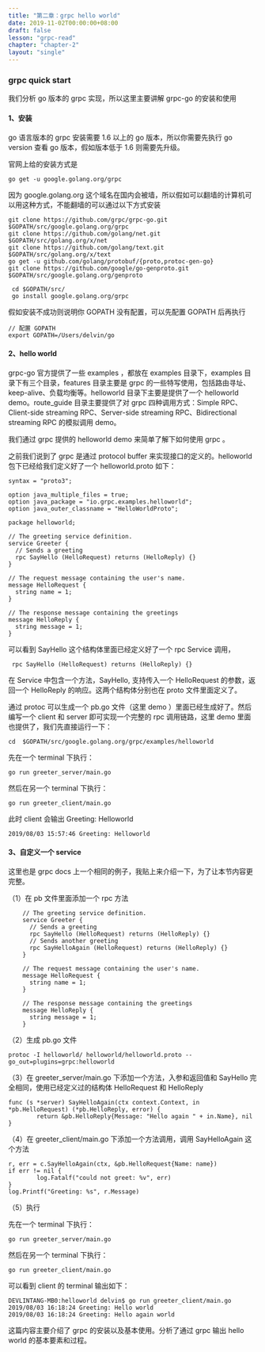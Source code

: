 ```yaml
---
title: "第二章：grpc hello world"
date: 2019-11-02T00:00:00+08:00
draft: false
lesson: "grpc-read"
chapter: "chapter-2"
layout: "single"
---
```


### grpc quick start

我们分析 go 版本的 grpc 实现，所以这里主要讲解 grpc-go 的安装和使用

#### 1、安装

go 语言版本的 grpc 安装需要 1.6 以上的 go 版本，所以你需要先执行 go version 查看 go  版本，假如版本低于 1.6 则需要先升级。

官网上给的安装方式是 

	go get -u google.golang.org/grpc

因为 google.golang.org 这个域名在国内会被墙，所以假如可以翻墙的计算机可以用这种方式，不能翻墙的可以通过以下方式安装

	git clone https://github.com/grpc/grpc-go.git  $GOPATH/src/google.golang.org/grpc
	git clone https://github.com/golang/net.git  $GOPATH/src/golang.org/x/net
	git clone https://github.com/golang/text.git $GOPATH/src/golang.org/x/text 
	go get -u github.com/golang/protobuf/{proto,protoc-gen-go}
	git clone https://github.com/google/go-genproto.git $GOPATH/src/google.golang.org/genproto

	 cd $GOPATH/src/
	 go install google.golang.org/grpc

假如安装不成功则说明你 GOPATH 没有配置，可以先配置 GOPATH 后再执行
		
	// 配置 GOPATH
	export GOPATH=/Users/delvin/go

#### 2、hello world

   grpc-go 官方提供了一些 examples ，都放在 examples 目录下，examples 目录下有三个目录，features 目录主要是 grpc 的一些特写使用，包括路由寻址、keep-alive、负载均衡等。helloworld 目录下主要是提供了一个 helloworld demo。route_guide 目录主要提供了对 grpc 四种调用方式：Simple RPC、Client-side streaming RPC、Server-side streaming RPC、Bidirectional streaming RPC 的模拟调用 demo。

   我们通过 grpc 提供的 helloworld demo 来简单了解下如何使用 grpc 。

   之前我们说到了 grpc 是通过 protocol buffer 来实现接口的定义的。helloworld 包下已经给我们定义好了一个 helloworld.proto 如下：
	
	syntax = "proto3";
	
	option java_multiple_files = true;
	option java_package = "io.grpc.examples.helloworld";
	option java_outer_classname = "HelloWorldProto";
	
	package helloworld;
	
	// The greeting service definition.
	service Greeter {
	  // Sends a greeting
	  rpc SayHello (HelloRequest) returns (HelloReply) {}
	}
	
	// The request message containing the user's name.
	message HelloRequest {
	  string name = 1;
	}
	
	// The response message containing the greetings
	message HelloReply {
	  string message = 1;
	}

可以看到 SayHello 这个结构体里面已经定义好了一个 rpc Service 调用，
	
	 rpc SayHello (HelloRequest) returns (HelloReply) {}


在 Service 中包含一个方法，SayHello, 支持传入一个 HelloRequest 的参数，返回一个 HelloReply 的响应。这两个结构体分别也在 proto 文件里面定义了。

通过 protoc 可以生成一个 pb.go 文件（这里 demo ）里面已经生成好了。然后编写一个 client 和 server 即可实现一个完整的 rpc 调用链路，这里 demo 里面也提供了，我们先直接运行一下：

	cd  $GOPATH/src/google.golang.org/grpc/examples/helloworld

先在一个 terminal 下执行：
	
	go run greeter_server/main.go

然后在另一个 terminal 下执行：

	go run greeter_client/main.go

此时 client 会输出 Greeting:  Helloworld

	2019/08/03 15:57:46 Greeting: Helloworld


#### 3、自定义一个 service

  这里也是 grpc docs 上一个相同的例子，我贴上来介绍一下，为了让本节内容更完整。
	
（1）在 pb 文件里面添加一个 rpc 方法

		// The greeting service definition.
		service Greeter {
		  // Sends a greeting
		  rpc SayHello (HelloRequest) returns (HelloReply) {}
		  // Sends another greeting
		  rpc SayHelloAgain (HelloRequest) returns (HelloReply) {}
		}
		
		// The request message containing the user's name.
		message HelloRequest {
		  string name = 1;
		}
		
		// The response message containing the greetings
		message HelloReply {
		  string message = 1;
		}

（2）生成 pb.go 文件

	protoc -I helloworld/ helloworld/helloworld.proto --go_out=plugins=grpc:helloworld

（3）在 greeter_server/main.go 下添加一个方法，入参和返回值和 SayHello 完全相同，使用已经定义过的结构体 HelloRequest 和 HelloReply

	func (s *server) SayHelloAgain(ctx context.Context, in *pb.HelloRequest) (*pb.HelloReply, error) {
	        return &pb.HelloReply{Message: "Hello again " + in.Name}, nil
	}

（4）在 greeter_client/main.go 下添加一个方法调用，调用 SayHelloAgain 这个方法

	r, err = c.SayHelloAgain(ctx, &pb.HelloRequest{Name: name})
	if err != nil {
	        log.Fatalf("could not greet: %v", err)
	}
	log.Printf("Greeting: %s", r.Message)

（5）执行

先在一个 terminal 下执行：
	
	go run greeter_server/main.go

然后在另一个 terminal 下执行：

	go run greeter_client/main.go

可以看到 client 的 terminal 输出如下：

	DEVLINTANG-MB0:helloworld delvin$ go run greeter_client/main.go
	2019/08/03 16:18:24 Greeting: Hello world
	2019/08/03 16:18:24 Greeting: Hello again world

这篇内容主要介绍了 grpc 的安装以及基本使用。分析了通过 grpc 输出 hello world 的基本要素和过程。
